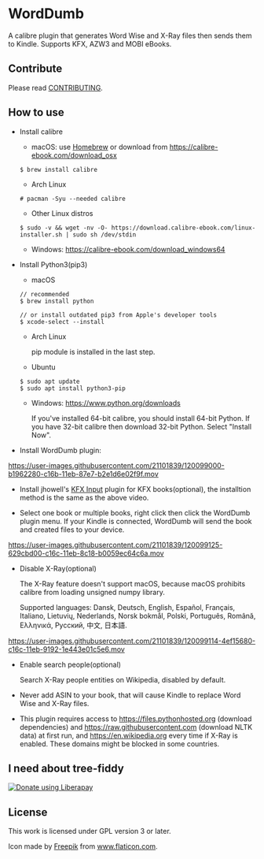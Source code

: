 # WordDumb

A calibre plugin that generates Word Wise and X-Ray files then sends them to Kindle. Supports KFX, AZW3 and MOBI eBooks.

## Contribute

Please read [CONTRIBUTING](./docs/CONTRIBUTING.md).

## How to use

- Install calibre

  - macOS: use [Homebrew](https://brew.sh) or download from https://calibre-ebook.com/download_osx

  ```
  $ brew install calibre
  ```

  - Arch Linux

  ```
  # pacman -Syu --needed calibre
  ```

  - Other Linux distros

  ```
  $ sudo -v && wget -nv -O- https://download.calibre-ebook.com/linux-installer.sh | sudo sh /dev/stdin
  ```

  - Windows: https://calibre-ebook.com/download_windows64

- Install Python3(pip3)

  - macOS

  ```
  // recommended
  $ brew install python

  // or install outdated pip3 from Apple's developer tools
  $ xcode-select --install
  ```

  - Arch Linux

    pip module is installed in the last step.

  - Ubuntu

  ```
  $ sudo apt update
  $ sudo apt install python3-pip
  ```

  - Windows: https://www.python.org/downloads

    If you've installed 64-bit calibre, you should install 64-bit Python. If you have 32-bit calibre then download 32-bit Python. Select "Install Now".

- Install WordDumb plugin:

https://user-images.githubusercontent.com/21101839/120099000-b1962280-c16b-11eb-87e7-b2e1d6e02f9f.mov

- Install jhowell's [KFX Input](https://www.mobileread.com/forums/showthread.php?t=291290) plugin for KFX books(optional), the installtion method is the same as the above video.

- Select one book or multiple books, right click then click the WordDumb plugin menu. If your Kindle is connected, WordDumb will send the book and created files to your device.

https://user-images.githubusercontent.com/21101839/120099125-629cbd00-c16c-11eb-8c18-b0059ec64c6a.mov

- Disable X-Ray(optional)

    The X-Ray feature doesn't support macOS, because macOS prohibits calibre from loading unsigned numpy library.

    Supported languages: Dansk, Deutsch, English, Español, Français, Italiano, Lietuvių, Nederlands, Norsk bokmål, Polski, Português, Română, Ελληνικά, Русский, 中文, 日本語.

https://user-images.githubusercontent.com/21101839/120099114-4ef15680-c16c-11eb-9192-1e443e01c5e6.mov

- Enable search people(optional)

    Search X-Ray people entities on Wikipedia, disabled by default.

- Never add ASIN to your book, that will cause Kindle to replace Word Wise and X-Ray files.

- This plugin requires access to https://files.pythonhosted.org (download dependencies) and https://raw.githubusercontent.com (download NLTK data) at first run, and https://en.wikipedia.org every time if X-Ray is enabled. These domains might be blocked in some countries.

## I need about tree-fiddy

<a href="https://liberapay.com/xxyzz/donate"><img alt="Donate using Liberapay" src="https://liberapay.com/assets/widgets/donate.svg"></a>

## License

This work is licensed under GPL version 3 or later.

Icon made by <a href="https://www.flaticon.com/authors/freepik" title="Freepik">Freepik</a> from <a href="https://www.flaticon.com/" title="Flaticon">www.flaticon.com</a>.
